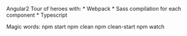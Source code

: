 Angular2 Tour of heroes with:
    * Webpack
    * Sass compilation for each component
    * Typescript

Magic words:
    npm start
    npm clean
    npm clean-start
    npm watch